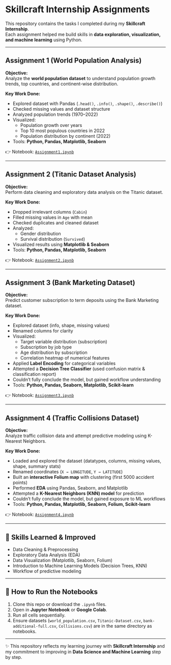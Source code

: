 # Skillcraft Internship Assignments

This repository contains the tasks I completed during my **Skillcraft Internship**.  
Each assignment helped me build skills in **data exploration, visualization, and machine learning** using Python.

---

## Assignment 1 (World Population Analysis)  

**Objective:**  
Analyze the **world population dataset** to understand population growth trends, top countries, and continent-wise distribution.  

**Key Work Done:**  
- Explored dataset with Pandas (`.head()`, `.info()`, `.shape()`, `.describe()`)  
- Checked missing values and dataset structure  
- Analyzed population trends (1970–2022)  
- Visualized:  
  - Population growth over years  
  - Top 10 most populous countries in 2022  
  - Population distribution by continent (2022)  
- Tools: **Python, Pandas, Matplotlib, Seaborn**

👉 Notebook: [`Assignment1.ipynb`](Assignment1.ipynb)

---

## Assignment 2 (Titanic Dataset Analysis)

**Objective:**  
Perform data cleaning and exploratory data analysis on the Titanic dataset.  

**Key Work Done:**  
- Dropped irrelevant columns (`Cabin`)  
- Filled missing values in `Age` with mean  
- Checked duplicates and cleaned dataset  
- Analyzed:  
  - Gender distribution  
  - Survival distribution (`Survived`)  
- Visualized results using **Matplotlib & Seaborn**  
- Tools: **Python, Pandas, Matplotlib, Seaborn**

👉 Notebook: [`Assignment2.ipynb`](Assignment2.ipynb)

---

## Assignment 3 (Bank Marketing Dataset)  

**Objective:**  
Predict customer subscription to term deposits using the Bank Marketing dataset.  

**Key Work Done:**  
- Explored dataset (info, shape, missing values)  
- Renamed columns for clarity  
- Visualized:  
  - Target variable distribution (subscription)  
  - Subscription by job type  
  - Age distribution by subscription  
  - Correlation heatmap of numerical features  
- Applied **Label Encoding** for categorical variables  
- Attempted a **Decision Tree Classifier** (used confusion matrix & classification report)  
- Couldn’t fully conclude the model, but gained workflow understanding  
- Tools: **Python, Pandas, Seaborn, Matplotlib, Scikit-learn**

👉 Notebook: [`Assignment3.ipynb`](Assignment3.ipynb)

---

## Assignment 4 (Traffic Collisions Dataset) 

**Objective:**  
Analyze traffic collision data and attempt predictive modeling using K-Nearest Neighbors.  

**Key Work Done:**  
- Loaded and explored the dataset (datatypes, columns, missing values, shape, summary stats)  
- Renamed coordinates (`X → LONGITUDE`, `Y → LATITUDE`)  
- Built an **interactive Folium map** with clustering (first 5000 accident points)  
- Performed **EDA** using Pandas, Seaborn, and Matplotlib  
- Attempted a **K-Nearest Neighbors (KNN) model** for prediction  
- Couldn’t fully conclude the model, but gained exposure to ML workflows  
- Tools: **Python, Pandas, Matplotlib, Seaborn, Folium, Scikit-learn**

👉 Notebook: [`Assignment4.ipynb`](Assignment4.ipynb)

---

## 🚀 Skills Learned & Improved  
- Data Cleaning & Preprocessing  
- Exploratory Data Analysis (EDA)  
- Data Visualization (Matplotlib, Seaborn, Folium)  
- Introduction to Machine Learning Models (Decision Trees, KNN)  
- Workflow of predictive modeling  

---

## 🔗 How to Run the Notebooks  
1. Clone this repo or download the `.ipynb` files.  
2. Open in **Jupyter Notebook** or **Google Colab**.  
3. Run all cells sequentially.  
4. Ensure datasets (`world_population.csv`, `Titanic-Dataset.csv`, `bank-additional-full.csv`, `Collisions.csv`) are in the same directory as notebooks.  

---

✨ This repository reflects my learning journey with **Skillcraft Internship** and my commitment to improving in **Data Science and Machine Learning** step by step.
